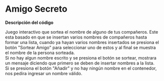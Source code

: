 # Amigo Secreto
<p><b>Descripción del código</b></p>
<p>Juego interactivo que sortea el nombre de alguno de tus compañeros. Este esta basado en que se insertan varios nombres de compañeros hasta formar una lista, cuando ya hayan varios nombres insertados se presiona el botón "Sortear Amigo" para seleccionar uno de estos y al final se muestra el nombre de la persona sorteada. <br>Si no hay algun nombre escrito y se presiona el botón se sortear, mostrara un mensaje diciendo que primero se deben de insertar nombres a la lista. <br>Si se presiona el botón "Añadir" y no hay ningún nombre en el contenedor, nos pedira ingresar un nombre válido.</p>
